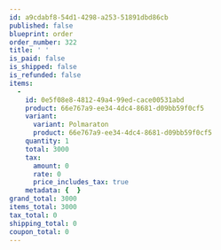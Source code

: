 ```yaml
---
id: a9cdabf8-54d1-4298-a253-51891dbd86cb
published: false
blueprint: order
order_number: 322
title: ' '
is_paid: false
is_shipped: false
is_refunded: false
items:
  -
    id: 0e5f08e8-4812-49a4-99ed-cace00531abd
    product: 66e767a9-ee34-4dc4-8681-d09bb59f0cf5
    variant:
      variant: Polmaraton
      product: 66e767a9-ee34-4dc4-8681-d09bb59f0cf5
    quantity: 1
    total: 3000
    tax:
      amount: 0
      rate: 0
      price_includes_tax: true
    metadata: {  }
grand_total: 3000
items_total: 3000
tax_total: 0
shipping_total: 0
coupon_total: 0
---
```

